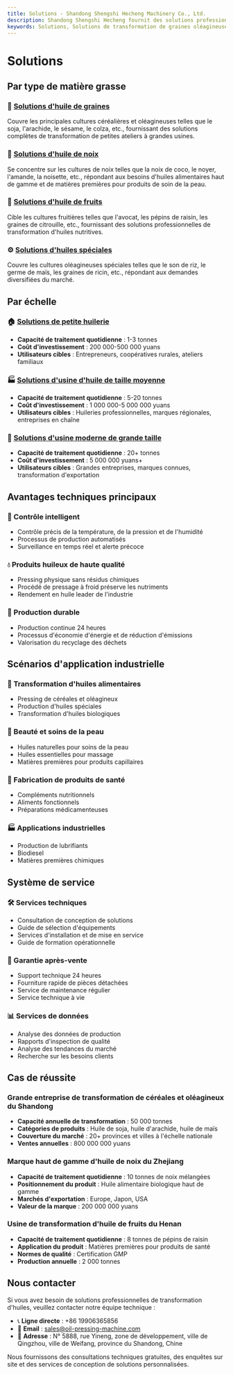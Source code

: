 ```yaml
---
title: Solutions - Shandong Shengshi Hecheng Machinery Co., Ltd.
description: Shandong Shengshi Hecheng fournit des solutions professionnelles de transformation de graines oléagineuses, classées par type de graine oléagineuse incluant les céréales et oléagineux, les noix, les fruits, les huiles spéciales, assurant un contrôle intelligent, des produits huileux de haute qualité, une production durable.
keywords: Solutions, Solutions de transformation de graines oléagineuses, Solutions de céréales et oléagineux, Solutions de noix, Solutions de fruits, Solutions d'huiles spéciales, Contrôle intelligent, Produits huileux de haute qualité, Production durable, Transformation d'huiles alimentaires, Beauté et soins de la peau, Fabrication de produits de santé, Applications industrielles, Solutions Shandong Shengshi Hecheng
---
```


# Solutions

## Par type de matière grasse

### 🌾 [Solutions d'huile de graines](./seed-oils)
Couvre les principales cultures céréalières et oléagineuses telles que le soja, l'arachide, le sésame, le colza, etc., fournissant des solutions complètes de transformation de petites ateliers à grandes usines.

### 🥜 [Solutions d'huile de noix](./nuts)
Se concentre sur les cultures de noix telles que la noix de coco, le noyer, l'amande, la noisette, etc., répondant aux besoins d'huiles alimentaires haut de gamme et de matières premières pour produits de soin de la peau.

### 🥑 [Solutions d'huile de fruits](./fruits)
Cible les cultures fruitières telles que l'avocat, les pépins de raisin, les graines de citrouille, etc., fournissant des solutions professionnelles de transformation d'huiles nutritives.

### ⚙️ [Solutions d'huiles spéciales](./special-oils)
Couvre les cultures oléagineuses spéciales telles que le son de riz, le germe de maïs, les graines de ricin, etc., répondant aux demandes diversifiées du marché.

## Par échelle

### 🏠 [Solutions de petite huilerie](./small-workshop)
- **Capacité de traitement quotidienne** : 1-3 tonnes
- **Coût d'investissement** : 200 000-500 000 yuans
- **Utilisateurs cibles** : Entrepreneurs, coopératives rurales, ateliers familiaux

### 🏭 [Solutions d'usine d'huile de taille moyenne](./medium-factory)
- **Capacité de traitement quotidienne** : 5-20 tonnes
- **Coût d'investissement** : 1 000 000-5 000 000 yuans
- **Utilisateurs cibles** : Huileries professionnelles, marques régionales, entreprises en chaîne

### 🏢 [Solutions d'usine moderne de grande taille](./large-industrial)
- **Capacité de traitement quotidienne** : 20+ tonnes
- **Coût d'investissement** : 5 000 000 yuans+
- **Utilisateurs cibles** : Grandes entreprises, marques connues, transformation d'exportation

## Avantages techniques principaux

### 🎯 Contrôle intelligent
- Contrôle précis de la température, de la pression et de l'humidité
- Processus de production automatisés
- Surveillance en temps réel et alerte précoce

### 💧 Produits huileux de haute qualité
- Pressing physique sans résidus chimiques
- Procédé de pressage à froid préserve les nutriments
- Rendement en huile leader de l'industrie

### 🔄 Production durable
- Production continue 24 heures
- Processus d'économie d'énergie et de réduction d'émissions
- Valorisation du recyclage des déchets

## Scénarios d'application industrielle

### 🍳 Transformation d'huiles alimentaires
- Pressing de céréales et oléagineux
- Production d'huiles spéciales
- Transformation d'huiles biologiques

### 💄 Beauté et soins de la peau
- Huiles naturelles pour soins de la peau
- Huiles essentielles pour massage
- Matières premières pour produits capillaires

### 💊 Fabrication de produits de santé
- Compléments nutritionnels
- Aliments fonctionnels
- Préparations médicamenteuses

### 🏭 Applications industrielles
- Production de lubrifiants
- Biodiesel
- Matières premières chimiques

## Système de service

### 🛠️ Services techniques
- Consultation de conception de solutions
- Guide de sélection d'équipements
- Services d'installation et de mise en service
- Guide de formation opérationnelle

### 🔧 Garantie après-vente
- Support technique 24 heures
- Fourniture rapide de pièces détachées
- Service de maintenance régulier
- Service technique à vie

### 📊 Services de données
- Analyse des données de production
- Rapports d'inspection de qualité
- Analyse des tendances du marché
- Recherche sur les besoins clients

## Cas de réussite

### Grande entreprise de transformation de céréales et oléagineux du Shandong
- **Capacité annuelle de transformation** : 50 000 tonnes
- **Catégories de produits** : Huile de soja, huile d'arachide, huile de maïs
- **Couverture du marché** : 20+ provinces et villes à l'échelle nationale
- **Ventes annuelles** : 800 000 000 yuans

### Marque haut de gamme d'huile de noix du Zhejiang
- **Capacité de traitement quotidienne** : 10 tonnes de noix mélangées
- **Positionnement du produit** : Huile alimentaire biologique haut de gamme
- **Marchés d'exportation** : Europe, Japon, USA
- **Valeur de la marque** : 200 000 000 yuans

### Usine de transformation d'huile de fruits du Henan
- **Capacité de traitement quotidienne** : 8 tonnes de pépins de raisin
- **Application du produit** : Matières premières pour produits de santé
- **Normes de qualité** : Certification GMP
- **Production annuelle** : 2 000 tonnes

## Nous contacter

Si vous avez besoin de solutions professionnelles de transformation d'huiles, veuillez contacter notre équipe technique :

- 📞 **Ligne directe** : +86 19906365856
- 📧 **Email** : sales@oil-pressing-machine.com
- 📍 **Adresse** : N° 5888, rue Yineng, zone de développement, ville de Qingzhou, ville de Weifang, province du Shandong, Chine

Nous fournissons des consultations techniques gratuites, des enquêtes sur site et des services de conception de solutions personnalisées.